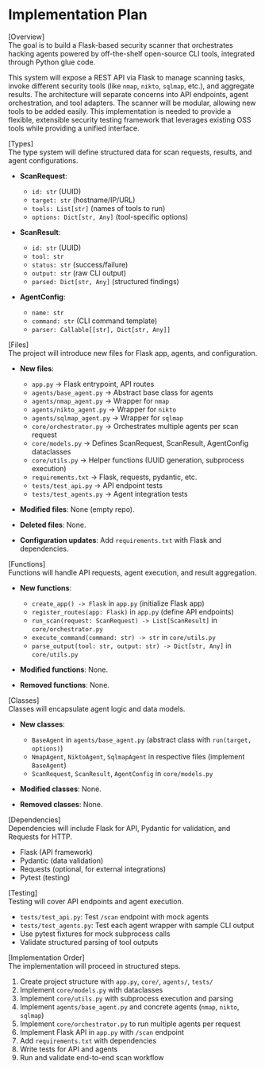 # Implementation Plan

[Overview]  
The goal is to build a Flask-based security scanner that orchestrates hacking agents powered by off-the-shelf open-source CLI tools, integrated through Python glue code.

This system will expose a REST API via Flask to manage scanning tasks, invoke different security tools (like `nmap`, `nikto`, `sqlmap`, etc.), and aggregate results. The architecture will separate concerns into API endpoints, agent orchestration, and tool adapters. The scanner will be modular, allowing new tools to be added easily. This implementation is needed to provide a flexible, extensible security testing framework that leverages existing OSS tools while providing a unified interface.

[Types]  
The type system will define structured data for scan requests, results, and agent configurations.

- **ScanRequest**:  
  - `id: str` (UUID)  
  - `target: str` (hostname/IP/URL)  
  - `tools: List[str]` (names of tools to run)  
  - `options: Dict[str, Any]` (tool-specific options)  

- **ScanResult**:  
  - `id: str` (UUID)  
  - `tool: str`  
  - `status: str` (success/failure)  
  - `output: str` (raw CLI output)  
  - `parsed: Dict[str, Any]` (structured findings)  

- **AgentConfig**:  
  - `name: str`  
  - `command: str` (CLI command template)  
  - `parser: Callable[[str], Dict[str, Any]]`  

[Files]  
The project will introduce new files for Flask app, agents, and configuration.

- **New files**:  
  - `app.py` → Flask entrypoint, API routes  
  - `agents/base_agent.py` → Abstract base class for agents  
  - `agents/nmap_agent.py` → Wrapper for `nmap`  
  - `agents/nikto_agent.py` → Wrapper for `nikto`  
  - `agents/sqlmap_agent.py` → Wrapper for `sqlmap`  
  - `core/orchestrator.py` → Orchestrates multiple agents per scan request  
  - `core/models.py` → Defines ScanRequest, ScanResult, AgentConfig dataclasses  
  - `core/utils.py` → Helper functions (UUID generation, subprocess execution)  
  - `requirements.txt` → Flask, requests, pydantic, etc.  
  - `tests/test_api.py` → API endpoint tests  
  - `tests/test_agents.py` → Agent integration tests  

- **Modified files**: None (empty repo).  
- **Deleted files**: None.  
- **Configuration updates**: Add `requirements.txt` with Flask and dependencies.

[Functions]  
Functions will handle API requests, agent execution, and result aggregation.

- **New functions**:  
  - `create_app() -> Flask` in `app.py` (initialize Flask app)  
  - `register_routes(app: Flask)` in `app.py` (define API endpoints)  
  - `run_scan(request: ScanRequest) -> List[ScanResult]` in `core/orchestrator.py`  
  - `execute_command(command: str) -> str` in `core/utils.py`  
  - `parse_output(tool: str, output: str) -> Dict[str, Any]` in `core/utils.py`  

- **Modified functions**: None.  
- **Removed functions**: None.

[Classes]  
Classes will encapsulate agent logic and data models.

- **New classes**:  
  - `BaseAgent` in `agents/base_agent.py` (abstract class with `run(target, options)`)  
  - `NmapAgent`, `NiktoAgent`, `SqlmapAgent` in respective files (implement `BaseAgent`)  
  - `ScanRequest`, `ScanResult`, `AgentConfig` in `core/models.py`  

- **Modified classes**: None.  
- **Removed classes**: None.

[Dependencies]  
Dependencies will include Flask for API, Pydantic for validation, and Requests for HTTP.

- Flask (API framework)  
- Pydantic (data validation)  
- Requests (optional, for external integrations)  
- Pytest (testing)  

[Testing]  
Testing will cover API endpoints and agent execution.

- `tests/test_api.py`: Test `/scan` endpoint with mock agents  
- `tests/test_agents.py`: Test each agent wrapper with sample CLI output  
- Use pytest fixtures for mock subprocess calls  
- Validate structured parsing of tool outputs  

[Implementation Order]  
The implementation will proceed in structured steps.

1. Create project structure with `app.py`, `core/`, `agents/`, `tests/`  
2. Implement `core/models.py` with dataclasses  
3. Implement `core/utils.py` with subprocess execution and parsing  
4. Implement `agents/base_agent.py` and concrete agents (`nmap`, `nikto`, `sqlmap`)  
5. Implement `core/orchestrator.py` to run multiple agents per request  
6. Implement Flask API in `app.py` with `/scan` endpoint  
7. Add `requirements.txt` with dependencies  
8. Write tests for API and agents  
9. Run and validate end-to-end scan workflow
